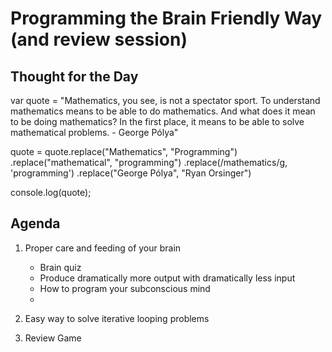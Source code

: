 # Programming the Brain Friendly Way (and review session)

## Thought for the Day
var quote = "Mathematics, you see, is not a spectator sport. 
    To understand mathematics means to be able to do mathematics. 
        And what does it mean to be doing mathematics? 
            In the first place, it means to be able to solve mathematical problems.
                - George Pólya"

quote = quote.replace("Mathematics", "Programming")
             .replace("mathematical", "programming")
             .replace(/mathematics/g, 'programming')
             .replace("George Pólya", "Ryan Orsinger")

console.log(quote);

## Agenda
1. Proper care and feeding of your brain
    - Brain quiz
    - Produce dramatically more output with dramatically less input
    - How to program your subconscious mind
    - 

2. Easy way to solve iterative looping problems


3. Review Game